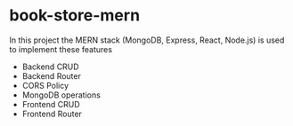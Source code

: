 # book-store-mern

In this project the MERN stack (MongoDB, Express, React, Node.js) is used to implement these features
- Backend CRUD
- Backend Router
- CORS Policy
- MongoDB operations
- Frontend CRUD 
- Frontend Router 